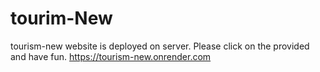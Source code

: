# tourim-New
tourism-new website is deployed on server. Please click on the provided and have fun.
https://tourism-new.onrender.com